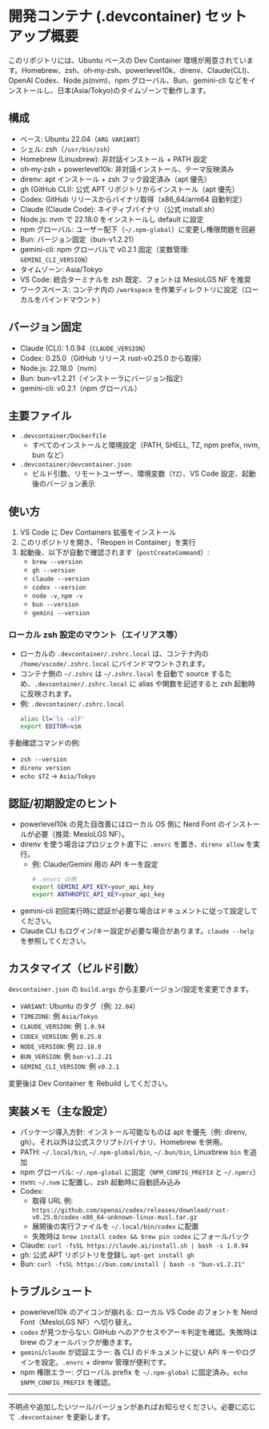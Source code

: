 # 開発コンテナ (.devcontainer) セットアップ概要

このリポジトリには、Ubuntu ベースの Dev Container 環境が用意されています。Homebrew、zsh、oh‑my‑zsh、powerlevel10k、direnv、Claude(CLI)、OpenAI Codex、Node.js(nvm)、npm グローバル、Bun、gemini-cli などをインストールし、日本(Asia/Tokyo)のタイムゾーンで動作します。

## 構成
- ベース: Ubuntu 22.04（`ARG VARIANT`）
- シェル: zsh（`/usr/bin/zsh`）
- Homebrew (Linuxbrew): 非対話インストール + PATH 設定
- oh‑my‑zsh + powerlevel10k: 非対話インストール、テーマ反映済み
- direnv: apt インストール + zsh フック設定済み（apt 優先）
- gh (GitHub CLI): 公式 APT リポジトリからインストール（apt 優先）
- Codex: GitHub リリースからバイナリ取得（x86_64/arm64 自動判定）
- Claude (Claude Code): ネイティブバイナリ（公式 install.sh）
- Node.js: nvm で 22.18.0 をインストールし default に設定
- npm グローバル: ユーザー配下（`~/.npm-global`）に変更し権限問題を回避
- Bun: バージョン固定（bun-v1.2.21）
- gemini-cli: npm グローバルで v0.2.1 固定（変数管理: `GEMINI_CLI_VERSION`）
- タイムゾーン: Asia/Tokyo
- VS Code: 統合ターミナルを zsh 既定、フォントは MesloLGS NF を推奨
- ワークスペース: コンテナ内の `/workspace` を作業ディレクトリに設定（ローカルをバインドマウント）

## バージョン固定
- Claude (CLI): 1.0.94（`CLAUDE_VERSION`）
- Codex: 0.25.0（GitHub リリース rust-v0.25.0 から取得）
- Node.js: 22.18.0（nvm）
- Bun: bun-v1.2.21（インストーラにバージョン指定）
- gemini-cli: v0.2.1（npm グローバル）

## 主要ファイル
- `.devcontainer/Dockerfile`
  - すべてのインストールと環境設定（PATH, SHELL, TZ, npm prefix, nvm, bun など）
- `.devcontainer/devcontainer.json`
  - ビルド引数、リモートユーザー、環境変数（`TZ`）、VS Code 設定、起動後のバージョン表示

## 使い方
1. VS Code に Dev Containers 拡張をインストール
2. このリポジトリを開き、「Reopen in Container」を実行
3. 起動後、以下が自動で確認されます（`postCreateCommand`）:
   - `brew --version`
   - `gh --version`
   - `claude --version`
   - `codex --version`
   - `node -v`, `npm -v`
   - `bun --version`
   - `gemini --version`

### ローカル zsh 設定のマウント（エイリアス等）
- ローカルの `.devcontainer/.zshrc.local` は、コンテナ内の `/home/vscode/.zshrc.local` にバインドマウントされます。
- コンテナ側の `~/.zshrc` は `~/.zshrc.local` を自動で source するため、`.devcontainer/.zshrc.local` に alias や関数を記述すると zsh 起動時に反映されます。
- 例: `.devcontainer/.zshrc.local`
  ```sh
  alias ll='ls -alF'
  export EDITOR=vim
  ```

手動確認コマンドの例:
- `zsh --version`
- `direnv version`
- `echo $TZ` → `Asia/Tokyo`

## 認証/初期設定のヒント
- powerlevel10k の見た目改善にはローカル OS 側に Nerd Font のインストールが必要（推奨: MesloLGS NF）。
- direnv を使う場合はプロジェクト直下に `.envrc` を置き、`direnv allow` を実行。
  - 例: Claude/Gemini 用の API キーを設定
    ```sh
    # .envrc の例
    export GEMINI_API_KEY=your_api_key
    export ANTHROPIC_API_KEY=your_api_key
    ```
- gemini-cli 初回実行時に認証が必要な場合はドキュメントに従って設定してください。
- Claude CLI もログイン/キー設定が必要な場合があります。`claude --help` を参照してください。

## カスタマイズ（ビルド引数）
`devcontainer.json` の `build.args` から主要バージョン/設定を変更できます。
- `VARIANT`: Ubuntu のタグ（例: `22.04`）
- `TIMEZONE`: 例 `Asia/Tokyo`
- `CLAUDE_VERSION`: 例 `1.0.94`
- `CODEX_VERSION`: 例 `0.25.0`
- `NODE_VERSION`: 例 `22.18.0`
- `BUN_VERSION`: 例 `bun-v1.2.21`
- `GEMINI_CLI_VERSION`: 例 `v0.2.1`

変更後は Dev Container を Rebuild してください。

## 実装メモ（主な設定）
- パッケージ導入方針: インストール可能なものは apt を優先（例: direnv, gh）。それ以外は公式スクリプト/バイナリ、Homebrew を併用。
- PATH: `~/.local/bin`, `~/.npm-global/bin`, `~/.bun/bin`, Linuxbrew `bin` を追加
- npm グローバル: `~/.npm-global` に固定（`NPM_CONFIG_PREFIX` と `~/.npmrc`）
- nvm: `~/.nvm` に配置し、zsh 起動時に自動読み込み
- Codex: 
  - 取得 URL 例: `https://github.com/openai/codex/releases/download/rust-v0.25.0/codex-x86_64-unknown-linux-musl.tar.gz`
  - 展開後の実行ファイルを `~/.local/bin/codex` に配置
  - 失敗時は `brew install codex && brew pin codex` にフォールバック
- Claude: `curl -fsSL https://claude.ai/install.sh | bash -s 1.0.94`
- gh: 公式 APT リポジトリを登録し `apt-get install gh`
- Bun: `curl -fsSL https://bun.com/install | bash -s "bun-v1.2.21"`

## トラブルシュート
- powerlevel10k のアイコンが崩れる: ローカル VS Code のフォントを Nerd Font（MesloLGS NF）へ切り替え。
- `codex` が見つからない: GitHub へのアクセスやアーキ判定を確認。失敗時は brew のフォールバックが働きます。
- `gemini`/`claude` が認証エラー: 各 CLI のドキュメントに従い API キーやログインを設定。`.envrc` + direnv 管理が便利です。
- npm 権限エラー: グローバル prefix を `~/.npm-global` に固定済み。`echo $NPM_CONFIG_PREFIX` を確認。

---
不明点や追加したいツール/バージョンがあればお知らせください。必要に応じて `.devcontainer` を更新します。
